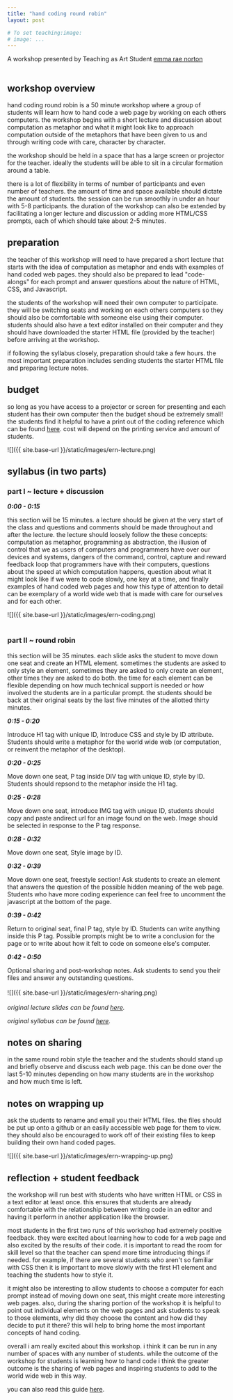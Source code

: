 ```yaml
---
title: "hand coding round robin"
layout: post

# To set teaching:image:
# image: ...
---
```


A workshop presented by Teaching as Art Student [emma rae norton](http://marceldochamp.net/)
<br>
<br>
 

## workshop overview

hand coding round robin is a 50 minute workshop where a group of students will learn how to hand code a web page by working on each others computers. the workshop begins with a short lecture and discussion about computation as metaphor and what it might look like to approach computation outside of the metaphors that have been given to us and through writing code with care, character by character.

the workshop should be held in a space that has a large screen or projector for the teacher. ideally the students will be able to sit in a circular formation around a table.

there is a lot of flexibility in terms of number of participants and even number of teachers. the amount of time and space available should dictate the amount of students. the session can be run smoothly in under an hour with 5-8 participants. the duration of the workshop can also be extended by facilitating a longer lecture and discussion or adding more HTML/CSS prompts, each of which should take about 2-5 minutes.

## preparation

the teacher of this workshop will need to have prepared a short lecture that starts with the idea of computation as metaphor and ends with examples of hand coded web pages. they should also be prepared to lead "code-alongs" for each prompt and answer questions about the nature of HTML, CSS, and Javascript.

the students of the workshop will need their own computer to participate. they will be switching seats and working on each others computers so they should also be comfortable with someone else using their computer. students should also have a text editor installed on their computer and they should have downloaded the starter HTML file (provided by the teacher) before arriving at the workshop.

if following the syllabus closely, preparation should take a few hours. the most important preparation includes sending students the starter HTML file and preparing lecture notes.

## budget

so long as you have access to a projector or screen for presenting and each student has their own computer then the budget shoud be extremely small! the students find it helpful to have a print out of the coding reference which can be found [here](https://doodybrains.github.io/hand-coding-round-robin/pre-workshop-materials/hand-coding-round-robin-reader-students.docx "hand coding round robin reference for students"). cost will depend on the printing service and amount of students.

 ![]({{ site.base-url }}/static/images/ern-lecture.png)
<br>
## syllabus (in two parts)

### part I ~ lecture + discussion

*__0:00 - 0:15__*

this section will be 15 minutes. a lecture should be given at the very start of the class and questions and comments should be made throughout and after the lecture. the lecture should loosely follow the these concepts: computation as metaphor, programming as abstraction, the illusion of control that we as users of computers and programmers have over our devices and systems, dangers of the command, control, capture and reward feedback loop that programmers have with their computers, questions about the speed at which computation happens, question about what it might look like if we were to code slowly, one key at a time, and finally examples of hand coded web pages and how this type of attention to detail can be exemplary of a world wide web that is made with care for ourselves and for each other.

 ![]({{ site.base-url }}/static/images/ern-coding.png)
<br>
<br>
### part II ~ round robin

this section will be 35 minutes. each slide asks the student to move down one seat and create an HTML element. sometimes the students are asked to only style an element, sometimes they are asked to only create an element, other times they are asked to do both. the time for each element can be flexible depending on how much technical support is needed or how involved the students are in a particular prompt. the students should be back at their original seats by the last five minutes of the allotted thirty minutes.

*__0:15 - 0:20__*

Introduce H1 tag with unique ID, Introduce CSS and style by ID attribute. Students should write a metaphor for the world wide web (or computation, or reinvent the metaphor of the desktop).

*__0:20 - 0:25__*

Move down one seat, P tag inside DIV tag with unique ID, style by ID. Students should repsond to the metaphor inside the H1 tag.

*__0:25 - 0:28__*

Move down one seat, introduce IMG tag with unique ID, students should copy and paste andirect url for an image found on the web. Image should be selected in response to the P tag response.

*__0:28 - 0:32__*

Move down one seat, Style image by ID.

*__0:32 - 0:39__*

Move down one seat, freestyle section! Ask students to create an element that answers the question of the possible hidden meaning of the web page. Students who have more coding experience can feel free to uncomment the javascript at the bottom of the page.

*__0:39 - 0:42__*

Return to original seat, final P tag, style by ID. Students can write anything inside this P tag. Possible prompts might be to write a conclusion for the page or to write about how it felt to code on someone else's computer.

*__0:42 - 0:50__*

Optional sharing and post-workshop notes. Ask students to send you their files and answer any outstanding questions.
<br>
<br>
 ![]({{ site.base-url }}/static/images/ern-sharing.png)
<br>
<br>
*original lecture slides can be found [here](https://doodybrains.github.io/hand-coding-round-robin/ "Hand Coding Lecture Slides").*

*original syllabus can be found [here](https://github.com/doodybrains/hand-coding-round-robin "Hand Coding Round Robin Syllabus").*

## notes on sharing

in the same round robin style the teacher and the students should stand up and briefly observe and discuss each web page. this can be done over the last 5-10 minutes depending on how many students are in the workshop and how much time is left.

## notes on wrapping up

ask the students to rename and email you their HTML files. the files should be put up onto a github or an easily accessible web page for them to view. they should also be encouraged to work off of their existing files to keep building their own hand coded pages.

 ![]({{ site.base-url }}/static/images/ern-wrapping-up.png)

## reflection + student feedback

the workshop will run best with students who have written HTML or CSS in a text editor at least once. this ensures that students are already comfortable with the relationship between writing code in an editor and having it perform in another application like the browser.

most students in the first two runs of this workshop had extremely positive feedback. they were excited about learning how to code for a web page and also excited by the results of their code. it is important to read the room for skill level so that the teacher can spend more time introducing things if needed. for example, if there are several students who aren't so familiar with CSS then it is important to move slowly with the first H1 element and teaching the students how to style it.

it might also be interesting to allow students to choose a computer for each prompt instead of moving down one seat, this might create more interesting web pages. also, during the sharing portion of the workshop it is helpful to point out individual elements on the web pages and ask students to speak to those elements, why did they choose the content and how did they decide to put it there? this will help to bring home the most important concepts of hand coding.

overall i am really excited about this workshop. i think it can be run in any number of spaces with any number of students. while the outcome of the workshop for students is learning how to hand code i think the greater outcome is the sharing of web pages and inspiring students to add to the world wide web in this way.


you can also read this guide [here](https://spaghettimeatballsbecomereallyfrightening.online/teaching-as-art/week-6-workshop-reflection/).


